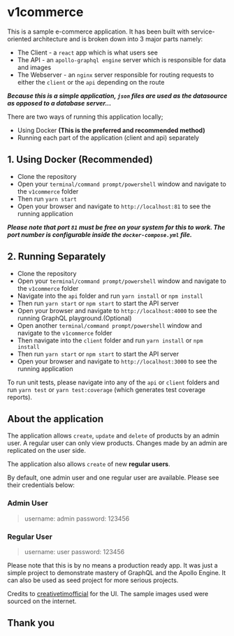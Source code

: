 # v1commerce

This is a sample e-commerce application. It has been built with service-oriented architecture and is broken down into 3 major parts namely:

- The Client - a `react` app which is what users see
- The API - an `apollo-graphql engine` server which is responsible for data and images
- The Webserver -  an `nginx` server responsible for routing requests to either the `client` or the `api` depending on the route

**_Because this is a simple application, `json` files are used as the datasource as opposed to a database server..._**

There are two ways of running this application locally;

- Using Docker **(This is the preferred and recommended method)**
- Running each part of the application (client and api) separately

## 1. Using Docker (Recommended)

- Clone the repository
- Open your `terminal/command prompt/powershell` window and navigate to the `v1commerce` folder
- Then run `yarn start`
- Open your browser and navigate to `http://localhost:81` to see the running application

**_Please note that port `81` must be free on your system for this to work. The port number is configurable inside the `docker-compose.yml` file._**

## 2. Running Separately

- Clone the repository
- Open your `terminal/command prompt/powershell` window and navigate to the `v1commerce` folder
- Navigate into the `api` folder and run `yarn install` or `npm install`
- Then run `yarn start` or `npm start` to start the API server
- Open your browser and navigate to `http://localhost:4000` to see the running GraphQL playground.(Optional)
- Open another `terminal/command prompt/powershell` window and navigate to the `v1commerce` folder
- Then navigate into the `client` folder and run `yarn install` or `npm install`
- Then run `yarn start` or `npm start` to start the API server
- Open your browser and navigate to `http://localhost:3000` to see the running application

To run unit tests, please navigate into any of the `api` or `client` folders and run `yarn test` or `yarn test:coverage` (which generates test coverage reports).

## About the application

The application allows `create`, `update` and `delete` of products by an admin user. A regular user can only view products. Changes made by an admin are replicated on the user side.

The application also allows `create` of new **regular users**.

By default, one admin user and one regular user are available. Please see their credentials below:

### Admin User

> username: admin
> password: 123456

### Regular User

> username: user
> password: 123456

Please note that this is by no means a production ready app. It was just a simple project to demonstrate mastery of GraphQL and the Apollo Engine. It can also be used as seed project for more serious projects.

Credits to [creativetimofficial](https://github.com/creativetimofficial/material-kit-react) for the UI. The sample images used were sourced on the internet.

## Thank you